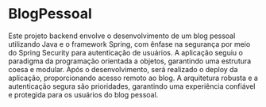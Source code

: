 # BlogPessoal

Este projeto backend envolve o desenvolvimento de um blog pessoal utilizando Java e o framework Spring, com ênfase na segurança por meio do Spring Security para autenticação de usuários. A aplicação seguiu o paradigma da programação orientada a objetos, garantindo uma estrutura coesa e modular. Após o desenvolvimento, será realizado o deploy da aplicação, proporcionando acesso remoto ao blog. A arquitetura robusta e a autenticação segura são prioridades, garantindo uma experiência confiável e protegida para os usuários do blog pessoal.
